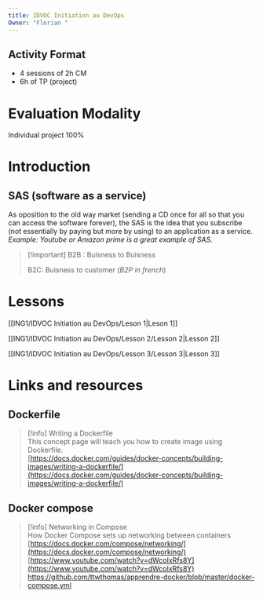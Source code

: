 ```yaml
---
title: IDVOC Initiation au DevOps
Owner: "Florian "
---
```

## Activity Format
- 4 sessions of 2h CM
- 6h of TP (project)
# Evaluation Modality
Individual project 100%
# Introduction
## SAS (software as a service)
As oposition to the old way market (sending a CD once for all so that you can access the software forever), the SAS is the idea that you subscribe (not essentially by paying but more by using) to an application as a service.
_Example: Youtube or Amazon prime is a great example of SAS._

> [!important] B2B : Buisness to Buisness
> 
>   
> B2C: Buisness to customer (_B2P in french_)
# Lessons
[[ING1/IDVOC Initiation au DevOps/Leson 1|Leson 1]]

[[ING1/IDVOC Initiation au DevOps/Lesson 2/Lesson 2|Lesson 2]]

[[ING1/IDVOC Initiation au DevOps/Lesson 3/Lesson 3|Lesson 3]]

# Links and resources
## Dockerfile

> [!info] Writing a Dockerfile  
> This concept page will teach you how to create image using Dockerfile.  
> [https://docs.docker.com/guides/docker-concepts/building-images/writing-a-dockerfile/](https://docs.docker.com/guides/docker-concepts/building-images/writing-a-dockerfile/)  
## Docker compose

> [!info] Networking in Compose  
> How Docker Compose sets up networking between containers  
> [https://docs.docker.com/compose/networking/](https://docs.docker.com/compose/networking/)  
[https://www.youtube.com/watch?v=dWcoIxRfs8Y](https://www.youtube.com/watch?v=dWcoIxRfs8Y)
https://github.com/ttwthomas/apprendre-docker/blob/master/docker-compose.yml